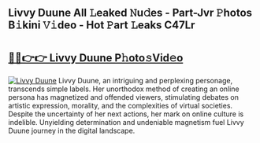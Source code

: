 ## Livvy Duune All 𝙻eaked 𝙽u𝚍es - Part-Jvr 𝙿hotos B𝚒kini 𝚅𝚒deo - Hot 𝙿art 𝙻eaks C47Lr

# <h2><a href="http://ld39gsu.urlbe.top/?page=Livvy+Duune">🔗🔗👉👉 Livvy Duune P𝚑oto𝚜Vid𝚎o</a></h2>

[![Livvy Duune](https://i.imgur.com/eBuTRDB.gif)](http://ld39gsu.urlbe.top/?page=Livvy+Duune)
Livvy Duune, an intriguing and perplexing personage, transcends simple labels. Her unorthodox method of creating an online persona has magnetized and offended viewers, stimulating debates on artistic expression, morality, and the complexities of virtual societies. Despite the uncertainty of her next actions, her mark on online culture is indelible. Unyielding determination and undeniable magnetism fuel Livvy Duune journey in the digital landscape.
